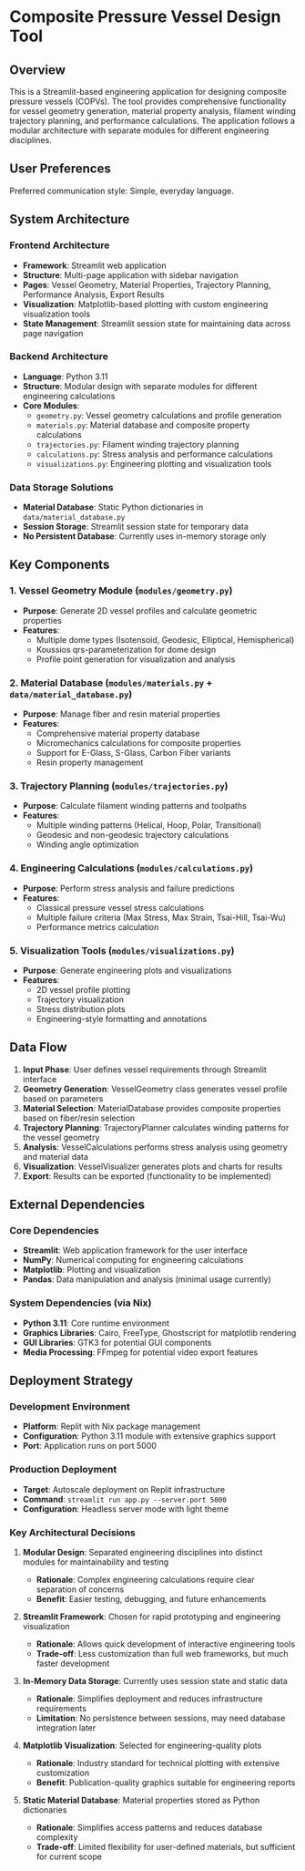 # Composite Pressure Vessel Design Tool

## Overview

This is a Streamlit-based engineering application for designing composite pressure vessels (COPVs). The tool provides comprehensive functionality for vessel geometry generation, material property analysis, filament winding trajectory planning, and performance calculations. The application follows a modular architecture with separate modules for different engineering disciplines.

## User Preferences

Preferred communication style: Simple, everyday language.

## System Architecture

### Frontend Architecture
- **Framework**: Streamlit web application
- **Structure**: Multi-page application with sidebar navigation
- **Pages**: Vessel Geometry, Material Properties, Trajectory Planning, Performance Analysis, Export Results
- **Visualization**: Matplotlib-based plotting with custom engineering visualization tools
- **State Management**: Streamlit session state for maintaining data across page navigation

### Backend Architecture
- **Language**: Python 3.11
- **Structure**: Modular design with separate modules for different engineering calculations
- **Core Modules**:
  - `geometry.py`: Vessel geometry calculations and profile generation
  - `materials.py`: Material database and composite property calculations
  - `trajectories.py`: Filament winding trajectory planning
  - `calculations.py`: Stress analysis and performance calculations
  - `visualizations.py`: Engineering plotting and visualization tools

### Data Storage Solutions
- **Material Database**: Static Python dictionaries in `data/material_database.py`
- **Session Storage**: Streamlit session state for temporary data
- **No Persistent Database**: Currently uses in-memory storage only

## Key Components

### 1. Vessel Geometry Module (`modules/geometry.py`)
- **Purpose**: Generate 2D vessel profiles and calculate geometric properties
- **Features**: 
  - Multiple dome types (Isotensoid, Geodesic, Elliptical, Hemispherical)
  - Koussios qrs-parameterization for dome design
  - Profile point generation for visualization and analysis

### 2. Material Database (`modules/materials.py` + `data/material_database.py`)
- **Purpose**: Manage fiber and resin material properties
- **Features**:
  - Comprehensive material property database
  - Micromechanics calculations for composite properties
  - Support for E-Glass, S-Glass, Carbon Fiber variants
  - Resin property management

### 3. Trajectory Planning (`modules/trajectories.py`)
- **Purpose**: Calculate filament winding patterns and toolpaths
- **Features**:
  - Multiple winding patterns (Helical, Hoop, Polar, Transitional)
  - Geodesic and non-geodesic trajectory calculations
  - Winding angle optimization

### 4. Engineering Calculations (`modules/calculations.py`)
- **Purpose**: Perform stress analysis and failure predictions
- **Features**:
  - Classical pressure vessel stress calculations
  - Multiple failure criteria (Max Stress, Max Strain, Tsai-Hill, Tsai-Wu)
  - Performance metrics calculation

### 5. Visualization Tools (`modules/visualizations.py`)
- **Purpose**: Generate engineering plots and visualizations
- **Features**:
  - 2D vessel profile plotting
  - Trajectory visualization
  - Stress distribution plots
  - Engineering-style formatting and annotations

## Data Flow

1. **Input Phase**: User defines vessel requirements through Streamlit interface
2. **Geometry Generation**: VesselGeometry class generates vessel profile based on parameters
3. **Material Selection**: MaterialDatabase provides composite properties based on fiber/resin selection
4. **Trajectory Planning**: TrajectoryPlanner calculates winding patterns for the vessel geometry
5. **Analysis**: VesselCalculations performs stress analysis using geometry and material data
6. **Visualization**: VesselVisualizer generates plots and charts for results
7. **Export**: Results can be exported (functionality to be implemented)

## External Dependencies

### Core Dependencies
- **Streamlit**: Web application framework for the user interface
- **NumPy**: Numerical computing for engineering calculations
- **Matplotlib**: Plotting and visualization
- **Pandas**: Data manipulation and analysis (minimal usage currently)

### System Dependencies (via Nix)
- **Python 3.11**: Core runtime environment
- **Graphics Libraries**: Cairo, FreeType, Ghostscript for matplotlib rendering
- **GUI Libraries**: GTK3 for potential GUI components
- **Media Processing**: FFmpeg for potential video export features

## Deployment Strategy

### Development Environment
- **Platform**: Replit with Nix package management
- **Configuration**: Python 3.11 module with extensive graphics support
- **Port**: Application runs on port 5000

### Production Deployment
- **Target**: Autoscale deployment on Replit infrastructure
- **Command**: `streamlit run app.py --server.port 5000`
- **Configuration**: Headless server mode with light theme

### Key Architectural Decisions

1. **Modular Design**: Separated engineering disciplines into distinct modules for maintainability and testing
   - **Rationale**: Complex engineering calculations require clear separation of concerns
   - **Benefit**: Easier testing, debugging, and future enhancements

2. **Streamlit Framework**: Chosen for rapid prototyping and engineering visualization
   - **Rationale**: Allows quick development of interactive engineering tools
   - **Trade-off**: Less customization than full web frameworks, but much faster development

3. **In-Memory Data Storage**: Currently uses session state and static data
   - **Rationale**: Simplifies deployment and reduces infrastructure requirements
   - **Limitation**: No persistence between sessions, may need database integration later

4. **Matplotlib Visualization**: Selected for engineering-quality plots
   - **Rationale**: Industry standard for technical plotting with extensive customization
   - **Benefit**: Publication-quality graphics suitable for engineering reports

5. **Static Material Database**: Material properties stored as Python dictionaries
   - **Rationale**: Simplifies access patterns and reduces database complexity
   - **Trade-off**: Limited flexibility for user-defined materials, but sufficient for current scope